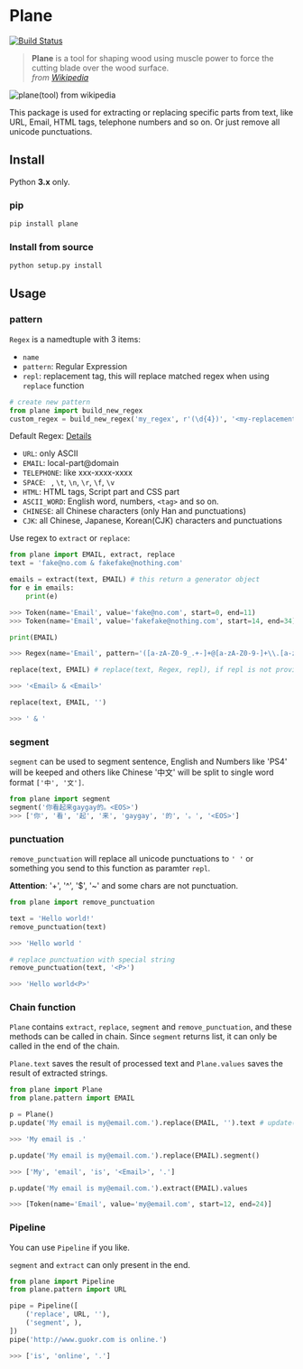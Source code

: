 # Plane

[![Build Status](https://travis-ci.org/Momingcoder/Plane.svg?branch=master)](https://travis-ci.org/Momingcoder/Plane)

> **Plane** is a tool for shaping wood using muscle power to force the cutting blade over the wood surface.  
> *from [Wikipedia](https://en.wikipedia.org/wiki/Plane_(tool))*

![plane(tool) from wikipedia](https://upload.wikimedia.org/wikipedia/commons/e/e3/Kanna2.gif)

This package is used for extracting or replacing specific parts from text, like URL, Email, HTML tags, telephone numbers and so on. Or just remove all unicode punctuations.

## Install

Python **3.x** only.

### pip

```python
pip install plane
```

### Install from source

```sh
python setup.py install
```

## Usage

### pattern

`Regex` is a namedtuple with 3 items:

* `name`
* `pattern`: Regular Expression
* `repl`: replacement tag, this will replace matched regex when using `replace` function

```python
# create new pattern
from plane import build_new_regex
custom_regex = build_new_regex('my_regex', r'(\d{4})', '<my-replacement-tag>')
```

Default Regex: [Details](https://github.com/Momingcoder/Plane/blob/master/plane/pattern.py)

* `URL`: only ASCII
* `EMAIL`: local-part@domain
* `TELEPHONE`: like xxx-xxxx-xxxx
* `SPACE`: ` `, `\t`, `\n`, `\r`, `\f`, `\v`
* `HTML`: HTML tags, Script part and CSS part
* `ASCII_WORD`: English word, numbers, `<tag>` and so on.
* `CHINESE`: all Chinese characters (only Han and punctuations)
* `CJK`: all Chinese, Japanese, Korean(CJK) characters and punctuations

Use regex to `extract` or `replace`:

```python
from plane import EMAIL, extract, replace
text = 'fake@no.com & fakefake@nothing.com'

emails = extract(text, EMAIL) # this return a generator object
for e in emails:
    print(e)

>>> Token(name='Email', value='fake@no.com', start=0, end=11)
>>> Token(name='Email', value='fakefake@nothing.com', start=14, end=34)

print(EMAIL)

>>> Regex(name='Email', pattern='([a-zA-Z0-9_.+-]+@[a-zA-Z0-9-]+\\.[a-zA-Z0-9-]+)', repl='<Email>')

replace(text, EMAIL) # replace(text, Regex, repl), if repl is not provided, Regex.repl will be used

>>> '<Email> & <Email>'

replace(text, EMAIL, '')

>>> ' & '
```

### segment

`segment` can be used to segment sentence, English and Numbers like 'PS4' will be keeped and others like Chinese '中文' will be split to single word format `['中', '文']`.

```python
from plane import segment
segment('你看起来gaygay的。<EOS>')
>>> ['你', '看', '起', '来', 'gaygay', '的', '。', '<EOS>']
```

### punctuation

`remove_punctuation` will replace all unicode punctuations to `' '` or something you send to this function as paramter `repl`.

**Attention**: '+', '^', '$', '~' and some chars are not punctuation.

```python
from plane import remove_punctuation

text = 'Hello world!'
remove_punctuation(text)

>>> 'Hello world '

# replace punctuation with special string
remove_punctuation(text, '<P>')

>>> 'Hello world<P>'
```

### Chain function

`Plane` contains `extract`, `replace`, `segment` and `remove_punctuation`, and these methods can be called in chain. Since `segment` returns list, it can only be called in the end of the chain.

`Plane.text` saves the result of processed text and `Plane.values` saves the result of extracted strings.

```python
from plane import Plane
from plane.pattern import EMAIL

p = Plane()
p.update('My email is my@email.com.').replace(EMAIL, '').text # update() will init Plane.text and Plane.values

>>> 'My email is .'

p.update('My email is my@email.com.').replace(EMAIL).segment()

>>> ['My', 'email', 'is', '<Email>', '.']

p.update('My email is my@email.com.').extract(EMAIL).values

>>> [Token(name='Email', value='my@email.com', start=12, end=24)]
```

### Pipeline

You can use `Pipeline` if you like. 

`segment` and `extract` can only present in the end.

```python
from plane import Pipeline
from plane.pattern import URL

pipe = Pipeline([
    ('replace', URL, ''),
    ('segment', ),
])
pipe('http://www.guokr.com is online.')

>>> ['is', 'online', '.']
